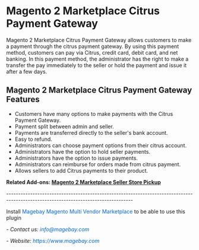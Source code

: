 <h1>Magento 2 Marketplace Citrus Payment Gateway</h1>

<p>Magento 2 Marketplace Citrus&nbsp;Payment Gateway allows customers to make a payment through the citrus payment gateway. By using this payment method, customers can pay via Citrus, credit card, debit card, and net banking. In this payment method, the administrator has the right to make a transfer the pay immediately to the seller or hold the payment and issue it after a few days.</p>

<h2>Magento 2 Marketplace Citrus&nbsp;Payment Gateway Features</h2>

<ul>
	<li>Customers have many options to make payments with the Citrus Payment Gateway.</li>
	<li>Payment split between admin and seller.</li>
	<li>Payments are transferred directly to the seller&#39;s bank account.</li>
	<li>Easy to refund.</li>
	<li>Administrators can choose payment options from their citrus account.</li>
	<li>Administrators have the option to hold seller payments.</li>
	<li>Administrators have the option to issue payments.</li>
	<li>Administrators can reimburse for orders made from citrus payment.</li>
	<li>Allows sellers to add Citrus payments to their product.</li>
</ul>

<p><strong>Related Add-ons:&nbsp;<a href="https://github.com/magebaycom/magento2-marketplace-seller-store-pickup/">Magento 2 Marketplace Seller Store Pickup</a></strong></p>

<p>-----------------------------------------------------------------------------------------------------------------------------------</p>

<p>Install&nbsp;<a href="https://www.magebay.com/magento-multi-vendor-marketplace-extension" style="box-sizing: border-box; background-color: transparent; color: rgb(3, 102, 214); text-decoration-line: none;">Magebay Magento Multi Vendor Marketplace</a>&nbsp;to be able to use this plugin</p>

<p><em>- Contact&nbsp;us:&nbsp;<a href="mailto:info@magebay.com" style="box-sizing: border-box; background-color: transparent; color: rgb(3, 102, 214); text-decoration-line: none;">info@magebay.com</a></em></p>

<p><em>- Website:&nbsp;<a href="https://www.magebay.com/" style="box-sizing: border-box; background-color: transparent; color: rgb(3, 102, 214); text-decoration-line: none;">https://www.magebay.com</a></em></p>
